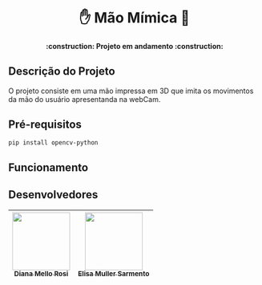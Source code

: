 <h1 align= "center"> ✋ Mão Mímica 🤖 </h1>
<h4 align="center"> 
    :construction:  Projeto em andamento  :construction:
</h4>

## Descrição do Projeto
O projeto consiste em uma mão impressa em 3D que imita os movimentos da mão do usuário apresentanda na webCam.

## Pré-requisitos
`pip install opencv-python`
## Funcionamento 

## Desenvolvedores
| [<img loading="lazy" src="https://avatars.githubusercontent.com/u/136736744?v=4" width=115><br><sub>Diana Mello Rosi</sub>](https://github.com/dianamross) |  [<img loading="lazy" src="https://avatars.githubusercontent.com/u/136653897?v=4" width=115><br><sub>Elisa Muller Sarmento</sub>](https://github.com/BeWSM) |
| :---: | :---: |
